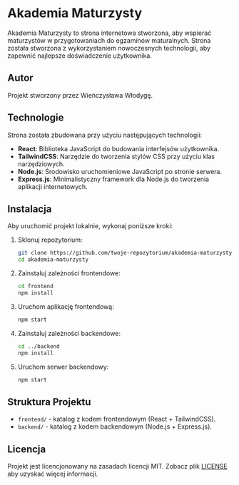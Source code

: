 # Akademia Maturzysty

Akademia Maturzysty to strona internetowa stworzona, aby wspierać maturzystów w przygotowaniach do egzaminów maturalnych. Strona została stworzona z wykorzystaniem nowoczesnych technologii, aby zapewnić najlepsze doświadczenie użytkownika.

## Autor

Projekt stworzony przez Wieńczysława Włodygę.

## Technologie

Strona została zbudowana przy użyciu następujących technologii:

- **React**: Biblioteka JavaScript do budowania interfejsów użytkownika.
- **TailwindCSS**: Narzędzie do tworzenia stylów CSS przy użyciu klas narzędziowych.
- **Node.js**: Środowisko uruchomieniowe JavaScript po stronie serwera.
- **Express.js**: Minimalistyczny framework dla Node.js do tworzenia aplikacji internetowych.

## Instalacja

Aby uruchomić projekt lokalnie, wykonaj poniższe kroki:

1. Sklonuj repozytorium:
   ```sh
   git clone https://github.com/twoje-repozytorium/akademia-maturzysty.git
   cd akademia-maturzysty
   ```

2. Zainstaluj zależności frontendowe:
   ```sh
   cd frontend
   npm install
   ```

3. Uruchom aplikację frontendową:
   ```sh
   npm start
   ```

4. Zainstaluj zależności backendowe:
   ```sh
   cd ../backend
   npm install
   ```

5. Uruchom serwer backendowy:
   ```sh
   npm start
   ```

## Struktura Projektu

- `frontend/` - katalog z kodem frontendowym (React + TailwindCSS).
- `backend/` - katalog z kodem backendowym (Node.js + Express.js).

## Licencja

Projekt jest licencjonowany na zasadach licencji MIT. Zobacz plik [LICENSE](LICENSE) aby uzyskać więcej informacji.
